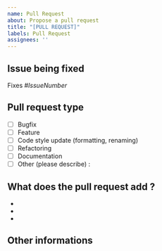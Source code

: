 ```yaml
---
name: Pull Request
about: Propose a pull request
title: "[PULL REQUEST]"
labels: Pull Request
assignees: ''
---
```


## **Issue being fixed**
Fixes #*IssueNumber*

## **Pull request type**
- [ ] Bugfix
- [ ] Feature
- [ ] Code style update (formatting, renaming)
- [ ] Refactoring
- [ ] Documentation
- [ ] Other (please describe) :

## **What does the pull request add ?**
-
-
-

## **Other informations**
